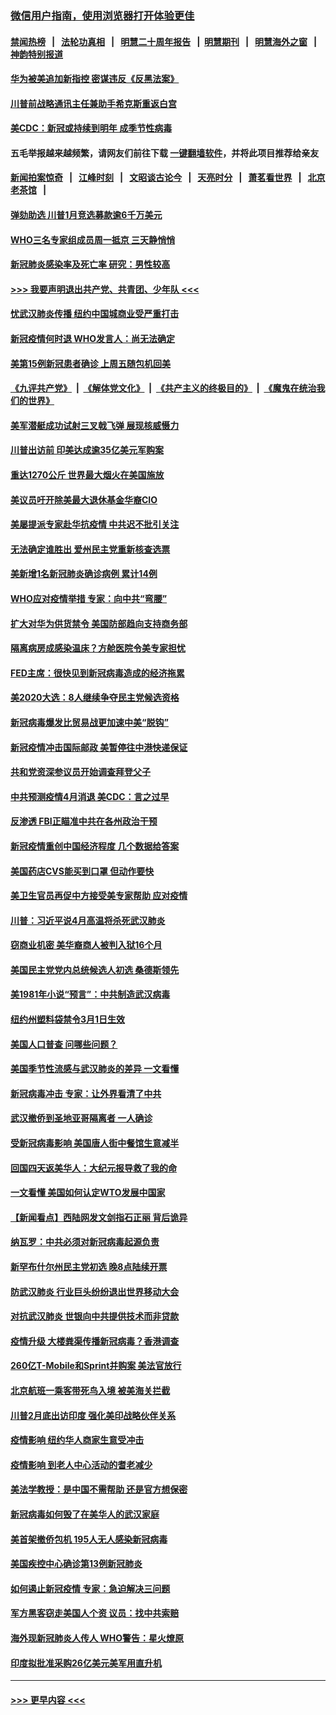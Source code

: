 ### [微信用户指南，使用浏览器打开体验更佳](https://github.com/gfw-breaker/banned-news1/blob/master/indexes/wechat-guide.md?t=0)
#### [禁闻热榜](热点新闻.md?t=0)  &nbsp;&nbsp;|&nbsp;&nbsp; [法轮功真相](https://github.com/gfw-breaker/truth/blob/master/README.md?t=0) &nbsp;&nbsp;|&nbsp;&nbsp; [明慧二十周年报告](https://github.com/gfw-breaker/mh-reports/blob/master/README.md?t=0) &nbsp;&nbsp;|&nbsp;&nbsp;[明慧期刊](https://github.com/gfw-breaker/mh-qikan) &nbsp;&nbsp;|&nbsp;&nbsp; [明慧海外之窗](https://github.com/gfw-breaker/mh-news/blob/master/README.md?t=0) &nbsp;&nbsp;|&nbsp;&nbsp; [神韵特别报道](https://github.com/gfw-breaker/mh-news/blob/master/shenyun.md?t=0)
#### [华为被美追加新指控 密谋违反《反黑法案》](../pages/nsc412/n11867191.md?t=02140655) 
#### [川普前战略通讯主任兼助手希克斯重返白宫](../pages/nsc412/n11867104.md?t=02140655) 
#### [美CDC：新冠或持续到明年 成季节性病毒](../pages/nsc412/n11867279.md?t=02140655) 
#### 五毛举报越来越频繁，请网友们前往下载 [一键翻墙软件](https://github.com/gfw-breaker/ssr-accounts)，并将此项目推荐给亲友
#### [新闻拍案惊奇](https://github.com/gfw-breaker/banned-news1/blob/master/pages/link4.md) &nbsp;&nbsp;|&nbsp;&nbsp; [江峰时刻](https://github.com/gfw-breaker/banned-news1/blob/master/pages/link4.md) &nbsp;&nbsp;|&nbsp;&nbsp; [文昭谈古论今](https://github.com/gfw-breaker/banned-news1/blob/master/pages/link4.md) &nbsp;&nbsp;|&nbsp;&nbsp; [天亮时分](https://github.com/gfw-breaker/banned-news1/blob/master/pages/link4.md) &nbsp;&nbsp;|&nbsp;&nbsp; [萧茗看世界](https://github.com/gfw-breaker/banned-news1/blob/master/pages/link4.md) &nbsp;&nbsp;|&nbsp;&nbsp; [北京老茶馆](https://github.com/gfw-breaker/banned-news1/blob/master/pages/link4.md) &nbsp;&nbsp;|&nbsp;&nbsp; 
#### [弹劾助选 川普1月竞选募款逾6千万美元](../pages/nsc412/n11866950.md?t=02140655) 
#### [WHO三名专家组成员周一抵京 三天静悄悄](../pages/nsc412/n11866947.md?t=02140655) 
#### [新冠肺炎感染率及死亡率 研究：男性较高](../pages/nsc412/n11866956.md?t=02140655) 
#### [>>> 我要声明退出共产党、共青团、少年队 <<<](https://github.com/begood0513/goodnews/blob/master/quit/letter.md) 
#### [忧武汉肺炎传播 纽约中国城商业受严重打击](../pages/nsc412/n11866902.md?t=02140655) 
#### [新冠疫情何时退 WHO发言人：尚无法确定](../pages/nsc412/n11866864.md?t=02140655) 
#### [美第15例新冠患者确诊 上周五随包机回美](../pages/nsc412/n11866852.md?t=02140655) 
#### [《九评共产党》](https://github.com/begood0513/9ping.md/blob/master/README.md) &nbsp;|&nbsp; [《解体党文化》](../../../../jtdwh.md/blob/master/README.md)  &nbsp;|&nbsp; [《共产主义的终极目的》](../../../../gczydzjmd.md/blob/master/README.md) &nbsp;|&nbsp; [《魔鬼在统治我们的世界》](../../../../mgztzwmdsj.md/blob/master/README.md) 
#### [美军潜艇成功试射三叉戟飞弹 展现核威慑力](../pages/nsc412/n11866046.md?t=02140655) 
#### [川普出访前 印美达成逾35亿美元军购案](../pages/nsc412/n11865444.md?t=02140655) 
#### [重达1270公斤 世界最大烟火在美国施放](../pages/nsc412/n11865198.md?t=02140655) 
#### [美议员吁开除美最大退休基金华裔CIO](../pages/nsc412/n11865230.md?t=02140655) 
#### [美屡提派专家赴华抗疫情 中共迟不批引关注](../pages/nsc412/n11864719.md?t=02140655) 
#### [无法确定谁胜出 爱州民主党重新核查选票](../pages/nsc412/n11864830.md?t=02140655) 
#### [美新增1名新冠肺炎确诊病例 累计14例](../pages/nsc412/n11864893.md?t=02140655) 
#### [WHO应对疫情举措 专家：向中共“弯腰”](../pages/nsc412/n11864727.md?t=02140655) 
#### [扩大对华为供货禁令 美国防部趋向支持商务部](../pages/nsc412/n11864773.md?t=02140655) 
#### [隔离病房成感染温床？方舱医院令美专家担忧](../pages/nsc412/n11864575.md?t=02140655) 
#### [FED主席：很快见到新冠病毒造成的经济拖累](../pages/nsc412/n11864507.md?t=02140655) 
#### [美2020大选：8人继续争夺民主党候选资格](../pages/nsc412/n11864327.md?t=02140655) 
#### [新冠病毒爆发比贸易战更加速中美“脱钩”](../pages/nsc412/n11864470.md?t=02140655) 
#### [新冠疫情冲击国际邮政 美暂停往中港快递保证](../pages/nsc412/n11864207.md?t=02140655) 
#### [共和党资深参议员开始调查拜登父子](../pages/nsc412/n11863984.md?t=02140655) 
#### [中共预测疫情4月消退 美CDC：言之过早](../pages/nsc412/n11864310.md?t=02140655) 
#### [反渗透 FBI正瞄准中共在各州政治干预](../pages/nsc412/n11864300.md?t=02140655) 
#### [新冠疫情重创中国经济程度 几个数据给答案](../pages/nsc412/n11864203.md?t=02140655) 
#### [美国药店CVS能买到口罩 但动作要快](../pages/nsc412/n11862438.md?t=02140655) 
#### [美卫生官员再促中方接受美专家帮助 应对疫情](../pages/nsc412/n11864043.md?t=02140655) 
#### [川普：习近平说4月高温将杀死武汉肺炎](../pages/nsc412/n11860814.md?t=02140655) 
#### [窃商业机密 美华裔商人被判入狱16个月](../pages/nsc412/n11863911.md?t=02140655) 
#### [美国民主党党内总统候选人初选 桑德斯领先](../pages/nsc412/n11863475.md?t=02140655) 
#### [美1981年小说“预言”：中共制造武汉病毒](../pages/nsc412/n11863306.md?t=02140655) 
#### [纽约州塑料袋禁令3月1日生效](../pages/nsc412/n11862832.md?t=02140655) 
#### [美国人口普查  问哪些问题？](../pages/nsc412/n11862808.md?t=02140655) 
#### [美国季节性流感与武汉肺炎的差异 一文看懂](../pages/nsc412/n11862428.md?t=02140655) 
#### [新冠病毒冲击 专家：让外界看清了中共](../pages/nsc412/n11862280.md?t=02140655) 
#### [武汉撤侨到圣地亚哥隔离者 一人确诊](../pages/nsc412/n11862460.md?t=02140655) 
#### [受新冠病毒影响 美国唐人街中餐馆生意减半](../pages/nsc412/n11861940.md?t=02140655) 
#### [回国四天返美华人：大纪元报导救了我的命](../pages/nsc412/n11862181.md?t=02140655) 
#### [一文看懂 美国如何认定WTO发展中国家](../pages/nsc412/n11862051.md?t=02140655) 
#### [【新闻看点】西陆网发文剑指石正丽 背后诡异](../pages/nsc412/n11861792.md?t=02140655) 
#### [纳瓦罗：中共必须对新冠病毒起源负责](../pages/nsc412/n11861810.md?t=02140655) 
#### [新罕布什尔州民主党初选 晚8点陆续开票](../pages/nsc412/n11861872.md?t=02140655) 
#### [防武汉肺炎 行业巨头纷纷退出世界移动大会](../pages/nsc412/n11861795.md?t=02140655) 
#### [对抗武汉肺炎 世银向中共提供技术而非贷款](../pages/nsc412/n11861652.md?t=02140655) 
#### [疫情升级 大楼粪渠传播新冠病毒？香港调查](../pages/nsc412/n11861556.md?t=02140655) 
#### [260亿T-Mobile和Sprint并购案 美法官放行](../pages/nsc412/n11861511.md?t=02140655) 
#### [北京航班一乘客带死鸟入境 被美海关拦截](../pages/nsc412/n11861317.md?t=02140655) 
#### [川普2月底出访印度 强化美印战略伙伴关系](../pages/nsc412/n11860557.md?t=02140655) 
#### [疫情影响  纽约华人商家生意受冲击](../pages/nsc412/n11860284.md?t=02140655) 
#### [疫情影响  到老人中心活动的耆老减少](../pages/nsc412/n11860199.md?t=02140655) 
#### [美法学教授：是中国不需帮助 还是官方想保密](../pages/nsc412/n11859492.md?t=02140655) 
#### [新冠病毒如何毁了在美华人的武汉家庭](../pages/nsc412/n11859524.md?t=02140655) 
#### [美首架撤侨包机 195人无人感染新冠病毒](../pages/nsc412/n11859908.md?t=02140655) 
#### [美国疾控中心确诊第13例新冠肺炎](../pages/nsc412/n11859966.md?t=02140655) 
#### [如何遏止新冠疫情 专家：急迫解决三问题](../pages/nsc412/n11859685.md?t=02140655) 
#### [军方黑客窃走美国人个资 议员：找中共索赔](../pages/nsc412/n11859371.md?t=02140655) 
#### [海外现新冠肺炎人传人 WHO警告：星火燎原](../pages/nsc412/n11859252.md?t=02140655) 
#### [印度拟批准采购26亿美元美军用直升机](../pages/nsc412/n11859143.md?t=02140655) 

----
#### [ >>> 更早内容 <<< ](../indexes/nsc412-earlier.md)
